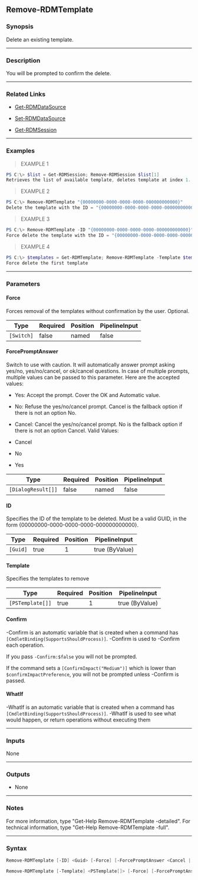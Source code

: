 Remove-RDMTemplate
------------------

### Synopsis
Delete an existing template.

---

### Description

You will be prompted to confirm the delete.

---

### Related Links
* [Get-RDMDataSource](Get-RDMDataSource)

* [Set-RDMDataSource](Set-RDMDataSource)

* [Get-RDMSession](Get-RDMSession)

---

### Examples
> EXAMPLE 1

```PowerShell
PS C:\> $list = Get-RDMSession; Remove-RDMSession $list[1]
Retrieves the list of available template, deletes template at index 1.
```
> EXAMPLE 2

```PowerShell
PS C:\> Remove-RDMTemplate "{00000000-0000-0000-0000-000000000000}"
Delete the template with the ID = "{00000000-0000-0000-0000-000000000000}".
```
> EXAMPLE 3

```PowerShell
PS C:\> Remove-RDMTemplate -ID "{00000000-0000-0000-0000-000000000000}" -Force
Force delete the template with the ID = "{00000000-0000-0000-0000-000000000000}".
```
> EXAMPLE 4

```PowerShell
PS C:\> $templates = Get-RDMTemplate; Remove-RDMTemplate -Template $templates[0] -Force
Force delete the first template
```

---

### Parameters
#### **Force**
Forces removal of the templates without confirmation by the user. Optional.

|Type      |Required|Position|PipelineInput|
|----------|--------|--------|-------------|
|`[Switch]`|false   |named   |false        |

#### **ForcePromptAnswer**
Switch to use with caution. It will automatically answer prompt asking yes/no, yes/no/cancel, or ok/cancel questions. In case of multiple prompts, multiple values can be passed to this parameter. Here are the accepted values:
* Yes: Accept the prompt. Cover the OK and Automatic value.
* No: Refuse the yes/no/cancel prompt. Cancel is the fallback option if there is not an option No.
* Cancel: Cancel the yes/no/cancel prompt. No is the fallback option if there is not an option Cancel.
Valid Values:

* Cancel
* No
* Yes

|Type              |Required|Position|PipelineInput|
|------------------|--------|--------|-------------|
|`[DialogResult[]]`|false   |named   |false        |

#### **ID**
Specifies the ID of the template to be deleted.
Must be a valid GUID, in the form {00000000-0000-0000-0000-000000000000}.

|Type    |Required|Position|PipelineInput |
|--------|--------|--------|--------------|
|`[Guid]`|true    |1       |true (ByValue)|

#### **Template**
Specifies the templates to remove

|Type            |Required|Position|PipelineInput |
|----------------|--------|--------|--------------|
|`[PSTemplate[]]`|true    |1       |true (ByValue)|

#### **Confirm**
-Confirm is an automatic variable that is created when a command has ```[CmdletBinding(SupportsShouldProcess)]```.
-Confirm is used to -Confirm each operation.

If you pass ```-Confirm:$false``` you will not be prompted.

If the command sets a ```[ConfirmImpact("Medium")]``` which is lower than ```$confirmImpactPreference```, you will not be prompted unless -Confirm is passed.

#### **WhatIf**
-WhatIf is an automatic variable that is created when a command has ```[CmdletBinding(SupportsShouldProcess)]```.
-WhatIf is used to see what would happen, or return operations without executing them

---

### Inputs
None

---

### Outputs
* None

---

### Notes
For more information, type "Get-Help Remove-RDMTemplate -detailed". For technical information, type "Get-Help Remove-RDMTemplate -full".

---

### Syntax
```PowerShell
Remove-RDMTemplate [-ID] <Guid> [-Force] [-ForcePromptAnswer <Cancel | No | Yes>] [-Confirm] [-WhatIf] [<CommonParameters>]
```
```PowerShell
Remove-RDMTemplate [-Template] <PSTemplate[]> [-Force] [-ForcePromptAnswer <Cancel | No | Yes>] [-Confirm] [-WhatIf] [<CommonParameters>]
```
